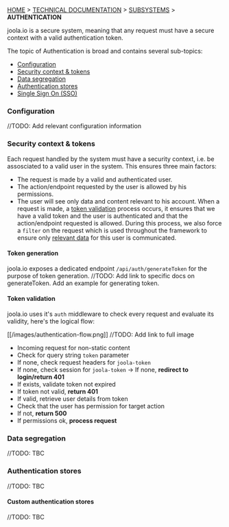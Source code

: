 [HOME](Home) > [TECHNICAL DOCUMENTATION](technical-documentation) > [SUBSYSTEMS](subsystems) > **AUTHENTICATION**

joola.io is a secure system, meaning that any request must have a secure context with a valid authentication token.

The topic of Authentication is broad and contains several sub-topics:
- [Configuration](#configuration)
- [Security context & tokens](#tokens)
- [Data segregation](#segregate)
- [Authentication stores](#stores)
- [Single Sign On (SSO)](#sso)

### Configuration
//TODO: Add relevant configuration information

### Security context & tokens
Each request handled by the system must have a security context, i.e. be assosciated to a valid user in the system.
This ensures three main factors:
- The request is made by a valid and authenticated user.
- The action/endpoint requested by the user is allowed by his permissions.
- The user will see only data and content relevant to his account.
When a request is made, a [token validation](#tokens) process occurs, it ensures that we have a valid token and the user is
authenticated and that the action/endpoint requested is allowed. During this process, we also force a `filter` on the request
which is used throughout the framework to ensure only [relevant data](#segregate) for this user is communicated.

#### Token generation
joola.io exposes a dedicated endpoint `/api/auth/generateToken` for the purpose of token generation.
//TODO: Add link to specific docs on generateToken. Add an example for generating token.

#### Token validation
joola.io uses it's `auth` middleware to check every request and evaluate its validity, here's the logical flow:

[[/images/authentication-flow.png]]
//TODO: Add link to full image

- Incoming request for non-static content
- Check for query string `token` parameter
- If none, check request headers for `joola-token`
- If none, check session for `joola-token`
-> If none, **redirect to login/return 401**
- If exists, validate token not expired
- If token not valid, **return 401**
- If valid, retrieve user details from token
- Check that the user has permission for target action
- If not, **return 500**
- If permissions ok, **process request**

### Data segregation
//TODO: TBC

### Authentication stores
//TODO: TBC

#### Custom authentication stores
//TODO: TBC

